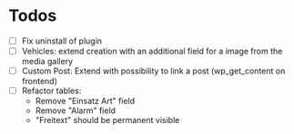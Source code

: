 # Todos
* [ ] Fix uninstall of plugin
* [ ] Vehicles: extend creation with an additional field for a image from the media gallery
* [ ] Custom Post: Extend with possibility to link a post (wp_get_content on frontend)
* [ ] Refactor tables:
    * Remove "Einsatz  Art" field
    * Remove "Alarm" field
    * "Freitext" should be permanent visible
